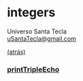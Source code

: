# integers
Universo Santa Tecla  
[uSantaTecla@gmail.com](mailto:uSantaTecla@gmail.com) 

[(atrás)](../README.md)


### [printTripleEcho](./printTripleEcho.md)

